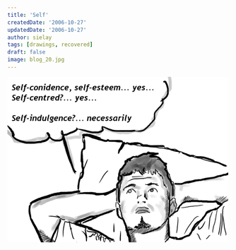 ```yaml
---
title: 'Self'
createdDate: '2006-10-27'
updatedDate: '2006-10-27'
author: sielay
tags: [drawings, recovered]
draft: false
image: blog_20.jpg
---
```


![](blog_20.jpg)
